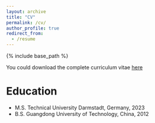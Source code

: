 ```yaml
---
layout: archive
title: "CV"
permalink: /cv/
author_profile: true
redirect_from:
  - /resume
---
```


{% include base_path %}

You could download the complete curriculum vitae [here](https://zhuoyusan.github.io/files/ZhuoYu_CV_Universal_v1.2.pdf) 

Education
======
* M.S. Technical University Darmstadt, Germany, 2023
* B.S. Guangdong University of Technology, China, 2012


<!-- Work experience
======
* Summer 2015: Research Assistant
  * Github University
  * Duties included: Tagging issues
  * Supervisor: Professor Git

* Fall 2015: Research Assistant
  * Github University
  * Duties included: Merging pull requests
  * Supervisor: Professor Hub
  
Skills
======
* Skill 1
* Skill 2
  * Sub-skill 2.1
  * Sub-skill 2.2
  * Sub-skill 2.3
* Skill 3

Publications
======
  <ul>{% for post in site.publications %}
    {% include archive-single-cv.html %}
  {% endfor %}</ul>
  
Talks
======
  <ul>{% for post in site.talks %}
    {% include archive-single-talk-cv.html %}
  {% endfor %}</ul>
  
Teaching
======
  <ul>{% for post in site.teaching %}
    {% include archive-single-cv.html %}
  {% endfor %}</ul>
  
Service and leadership
======
* Currently signed in to 43 different slack teams -->
